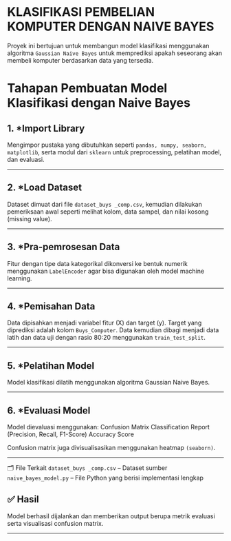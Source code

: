 # KLASIFIKASI PEMBELIAN KOMPUTER DENGAN NAIVE BAYES

Proyek ini bertujuan untuk membangun model klasifikasi menggunakan algoritma `Gaussian Naive Bayes` untuk memprediksi apakah seseorang akan membeli komputer berdasarkan data yang tersedia.

# Tahapan Pembuatan Model Klasifikasi dengan Naive Bayes

## 1. \*Import Library

Mengimpor pustaka yang dibutuhkan seperti `pandas, numpy, seaborn, matplotlib`, serta modul dari `sklearn` untuk preprocessing, pelatihan model, dan evaluasi.

---

## 2. \*Load Dataset

Dataset dimuat dari file `dataset_buys _comp.csv`, kemudian dilakukan pemeriksaan awal seperti melihat kolom, data sampel, dan nilai kosong (missing value).

---

## 3. \*Pra-pemrosesan Data

Fitur dengan tipe data kategorikal dikonversi ke bentuk numerik menggunakan `LabelEncoder` agar bisa digunakan oleh model machine learning.

---

## 4. \*Pemisahan Data

Data dipisahkan menjadi variabel fitur (X) dan target (y). Target yang diprediksi adalah kolom `Buys_Computer`.
Data kemudian dibagi menjadi data latih dan data uji dengan rasio 80:20 menggunakan `train_test_split`.

---

## 5. \*Pelatihan Model

Model klasifikasi dilatih menggunakan algoritma Gaussian Naive Bayes.

---

## 6. \*Evaluasi Model

Model dievaluasi menggunakan:
Confusion Matrix
Classification Report (Precision, Recall, F1-Score)
Accuracy Score

Confusion matrix juga divisualisasikan menggunakan heatmap `(seaborn)`.

---

🗂️ File Terkait
`dataset_buys _comp.csv` – Dataset sumber
`naive_bayes_model.py` – File Python yang berisi implementasi lengkap

## ✅ Hasil

Model berhasil dijalankan dan memberikan output berupa metrik evaluasi serta visualisasi confusion matrix.

---
